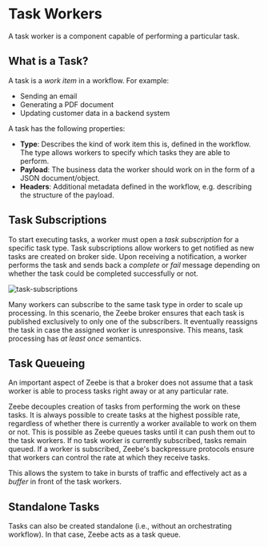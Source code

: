 # Task Workers

A task worker is a component capable of performing a particular task.

## What is a Task?

A task is a _work item_ in a workflow. For example:

* Sending an email
* Generating a PDF document
* Updating customer data in a backend system

A task has the following properties:

* **Type**: Describes the kind of work item this is, defined in the workflow. The type allows workers to specify which tasks they are able to perform.
* **Payload**: The business data the worker should work on in the form of a JSON document/object.
* **Headers**: Additional metadata defined in the workflow, e.g. describing the structure of the payload.

## Task Subscriptions

To start executing tasks, a worker must open a *task subscription* for a specific task type. Task subscriptions allow workers to get notified as new tasks are created on broker side. Upon receiving a notification, a worker performs the task and sends back a _complete_ or _fail_ message depending on whether the task could be completed successfully or not.

![task-subscriptions](/basics/task-workers-subscriptions.png)

Many workers can subscribe to the same task type in order to scale up processing. In this scenario, the Zeebe broker ensures that each task is published exclusively to only one of the subscribers. It eventually reassigns the task in case the assigned worker is unresponsive. This means, task processing has *at least once* semantics.

## Task Queueing

An important aspect of Zeebe is that a broker does not assume that a task worker is able to process tasks right away or at any particular rate.

Zeebe decouples creation of tasks from performing the work on these tasks. It is always possible to create tasks at the highest possible rate, regardless of whether there is currently a worker available to work on them or not. This is possible as Zeebe queues tasks until it can push them out to the task workers. If no task worker is currently subscribed, tasks remain queued. If a worker is subscribed, Zeebe's backpressure protocols ensure that workers can control the rate at which they receive tasks.

This allows the system to take in bursts of traffic and effectively act as a _buffer_ in front of the task workers.

## Standalone Tasks

Tasks can also be created standalone \(i.e., without an orchestrating workflow\). In that case, Zeebe acts as a task queue.
